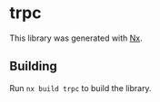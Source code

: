 # trpc

This library was generated with [Nx](https://nx.dev).

## Building

Run `nx build trpc` to build the library.
